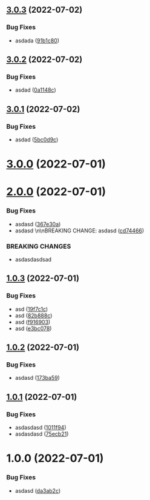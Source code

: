 ## [3.0.3](https://github.com/furiozo-ga/eapp/compare/v3.0.2...v3.0.3) (2022-07-02)


### Bug Fixes

* asdada ([91b1c80](https://github.com/furiozo-ga/eapp/commit/91b1c808ce185cc4c129ca82be14575ddfe777ae))

## [3.0.2](https://github.com/furiozo-ga/eapp/compare/v3.0.1...v3.0.2) (2022-07-02)


### Bug Fixes

* asdad ([0a1148c](https://github.com/furiozo-ga/eapp/commit/0a1148cd45dafaa00d96f2db66779d3d1c216855))

## [3.0.1](https://github.com/furiozo-ga/eapp/compare/v3.0.0...v3.0.1) (2022-07-02)


### Bug Fixes

* asdad ([5bc0d9c](https://github.com/furiozo-ga/eapp/commit/5bc0d9cffc2239258ef0c2031112195f5fab18f6))

# [3.0.0](https://github.com/furiozo-ga/eapp/compare/v2.0.0...v3.0.0) (2022-07-01)

# [2.0.0](https://github.com/furiozo-ga/eapp/compare/v1.0.3...v2.0.0) (2022-07-01)


### Bug Fixes

* asdasd ([367e30a](https://github.com/furiozo-ga/eapp/commit/367e30a76c3f426e5df219dfeec1b9a57255df5f))
* asdasd \n\nBREAKING CHANGE: asdasd ([cd74466](https://github.com/furiozo-ga/eapp/commit/cd744661ed74b291cbc84d479097c7e2d34c575a))


### BREAKING CHANGES

* asdasdasdsad

## [1.0.3](https://github.com/furiozo-ga/eapp/compare/v1.0.2...v1.0.3) (2022-07-01)


### Bug Fixes

* asd ([19f7c1c](https://github.com/furiozo-ga/eapp/commit/19f7c1c25b4d83e0e6511d73512dde4ca67f1248))
* asd ([82b888c](https://github.com/furiozo-ga/eapp/commit/82b888c6fb245c08a7143de6e45ea8f22054c04e))
* asd ([f916903](https://github.com/furiozo-ga/eapp/commit/f916903c7b5692b44b4400516ac3f91bcda60563))
* asd ([e3bc078](https://github.com/furiozo-ga/eapp/commit/e3bc078b88b9c81f15b36c3bc53d067545bc2e92))

## [1.0.2](https://github.com/furiozo-ga/eapp/compare/v1.0.1...v1.0.2) (2022-07-01)


### Bug Fixes

* asdasd ([173ba59](https://github.com/furiozo-ga/eapp/commit/173ba59f152cab4baf21aea2cc0caecb070954ac))

## [1.0.1](https://github.com/furiozo-ga/eapp/compare/v1.0.0...v1.0.1) (2022-07-01)


### Bug Fixes

* asdasdasd ([1011f94](https://github.com/furiozo-ga/eapp/commit/1011f947aac660fb796bfc1b21004fe722804e65))
* asdasdasd ([75ecb21](https://github.com/furiozo-ga/eapp/commit/75ecb2197c0d4c41d1819605acb67059765fc4e5))

# 1.0.0 (2022-07-01)


### Bug Fixes

* asdasd ([da3ab2c](https://github.com/furiozo-ga/eapp/commit/da3ab2c3b2bbe95643f98a807fd2ca4e2bb7bf40))
